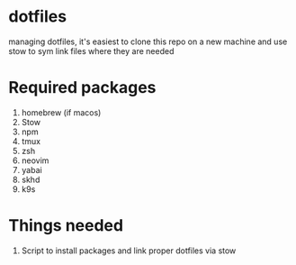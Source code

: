 # dotfiles
managing dotfiles, it's easiest to clone this repo on a new machine and use stow to sym link files 
where they are needed

# Required packages
1. homebrew (if macos)
2. Stow
3. npm
4. tmux
5. zsh
6. neovim
7. yabai
8. skhd
9. k9s


# Things needed
1. Script to install packages and link proper dotfiles via stow
